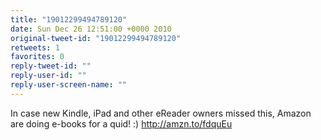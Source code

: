 ```yaml
---
title: "19012299494789120"
date: Sun Dec 26 12:51:00 +0000 2010
original-tweet-id: "19012299494789120"
retweets: 1
favorites: 0
reply-tweet-id: ""
reply-user-id: ""
reply-user-screen-name: ""
---
```

In case new Kindle, iPad and other eReader owners missed this, Amazon are doing e-books for a quid! :) http://amzn.to/fdquEu
